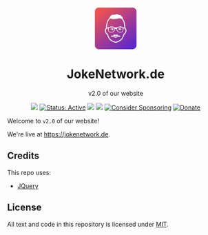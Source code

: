 <p align="center">
 <img width="100px" src="assets/img/GitHub.svg" align="center" alt="JokeNetwork Logo">
 <h1 align="center">JokeNetwork.de</h1>
 <p align="center">v2.0 of our website</p>
</p>
  <p align="center">
  <a href="https://app.fossa.com/projects/git%2Bgithub.com%2FJokeNetwork%2Fjokenetwork.de?ref=badge_small" alt="FOSSA Status"><img src="https://app.fossa.com/api/projects/git%2Bgithub.com%2FJokeNetwork%2Fjokenetwork.de.svg?type=small"></a>
	<a href="https://opensource.box.com/badges/"><img src="https://opensource.box.com/badges/active.svg" alt="Status: Active"></a>
  <a href="https://app.fossa.com/projects/git%2Bgithub.com%2FJokeNetwork%2Fjokenetwork.de?ref=badge_shield" alt="FOSSA Status"><img src="https://app.fossa.com/api/projects/git%2Bgithub.com%2FJokeNetwork%2Fjokenetwork.de.svg?type=shield"/></a>
	<a href="https://www.codacy.com/gh/JokeNetwork/jokenetwork.de/dashboard?utm_source=github.com&amp;utm_medium=referral&amp;utm_content=JokeNetwork/jokenetwork.de&amp;utm_campaign=Badge_Grade"><img src="https://app.codacy.com/project/badge/Grade/00c432ffdc73456992dc61b11187b1f5"></a>
	<a href="https://github.com/sponsors/philipbrembeck"><img src="https://img.shields.io/badge/Sponsor-white.svg?logo=githubsponsors" alt="Consider Sponsoring"></a>
	<a href="https://www.paypal.com/donate?hosted_button_id=N4F7DAQH7ET2G"><img src="https://img.shields.io/badge/Donate-blue.svg?logo=paypal" alt="Donate"></a>
  </p>

Welcome to `v2.0` of our website!

We're live at <https://jokenetwork.de>.

## Credits 

This repo uses:

- [JQuery](https://jquery.com)

## License

All text and code in this repository is licensed under [MIT](https://github.com/JokeNetwork/jokenetwork.de/blob/main/LICENSE).
